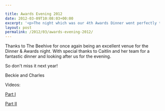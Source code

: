 ```yaml
---

title: Awards Evening 2012
date: 2012-03-09T10:08:03+00:00
excerpt: '<p>The night which was our 4th Awards Dinner went perfectly to plan and so far there are no reports of any award losses or breakages! However there are some reports of some Sunday morning racing in London which of course was banned!</p>'
layout: post
permalink: /2012/03/awards-evening-2012/
---
```

</p> 

Thanks to The Beehive for once again being an excellent venue for the Dinner & Awards night. With special thanks to Caitlin and her team for a fantastic dinner and looking after us for the evening.

So don't miss it next year!

Beckie and Charles

Videos:

<a href="http://www.youtube.com/watch?v=wdcEd-vFOaY" target="_blank" rel="nofollow">Part I</a>

<a href="http://www.youtube.com/watch?v=mBHWMbLwESE" target="_blank" rel="nofollow">Part II</a></p>